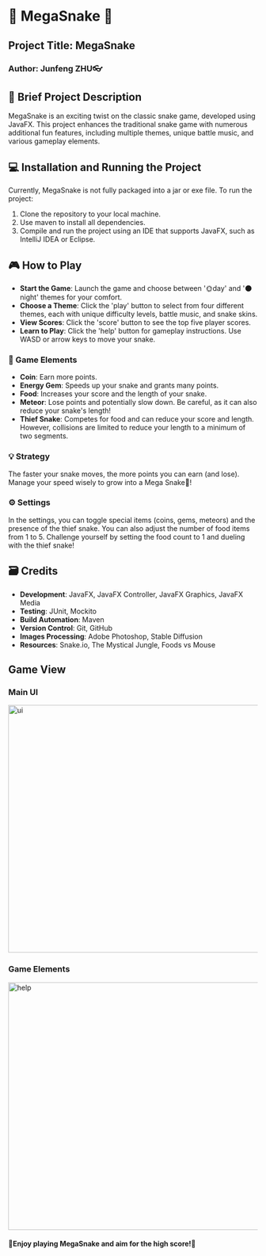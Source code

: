 # 🐍 MegaSnake 🐍

## Project Title: MegaSnake

### Author: Junfeng ZHU👓


## 🌟 Brief Project Description
MegaSnake is an exciting twist on the classic snake game, developed using JavaFX. This project enhances the traditional snake game with numerous additional fun features, including multiple themes, unique battle music, and various gameplay elements.

## 💻 Installation and Running the Project
Currently, MegaSnake is not fully packaged into a jar or exe file. To run the project:
1. Clone the repository to your local machine.
2. Use maven to install all dependencies.
3. Compile and run the project using an IDE that supports JavaFX, such as IntelliJ IDEA or Eclipse.

## 🎮 How to Play
- **Start the Game**: Launch the game and choose between '🌞day' and '🌑night' themes for your comfort.
- **Choose a Theme**: Click the 'play' button to select from four different themes, each with unique difficulty levels, battle music, and snake skins.
- **View Scores**: Click the 'score' button to see the top five player scores.
- **Learn to Play**: Click the 'help' button for gameplay instructions. Use WASD or arrow keys to move your snake.

### 💎 Game Elements
- **Coin**: Earn more points.
- **Energy Gem**: Speeds up your snake and grants many points.
- **Food**: Increases your score and the length of your snake.
- **Meteor**: Lose points and potentially slow down. Be careful, as it can also reduce your snake's length!
- **Thief Snake**: Competes for food and can reduce your score and length. However, collisions are limited to reduce your length to a minimum of two segments.

### 💡 Strategy
The faster your snake moves, the more points you can earn (and lose). 
Manage your speed wisely to grow into a Mega Snake🐍!

### ⚙️ Settings
In the settings, you can toggle special items (coins, gems, meteors) and the presence of the thief snake. You can also adjust the number of food items from 1 to 5. Challenge yourself by setting the food count to 1 and dueling with the thief snake!

## 🗃️ Credits
- **Development**: JavaFX, JavaFX Controller, JavaFX Graphics, JavaFX Media
- **Testing**: JUnit, Mockito
- **Build Automation**: Maven
- **Version Control**: Git, GitHub
- **Images Processing**: Adobe Photoshop, Stable Diffusion
- **Resources**: Snake.io, The Mystical Jungle, Foods vs Mouse

## Game View
### Main UI
<img src="https://telegraph-image-125.pages.dev/file/cdd2340ff21bea5f757f3.png" width = "705" height = "500" alt="ui" align=center />

### Game Elements
<img src="https://telegraph-image-125.pages.dev/file/2cbb91dad53d62bb2ce17.png" width = "705" height = "500" alt="help" align=center />



#### 🎉Enjoy playing MegaSnake and aim for the high score!🎉
